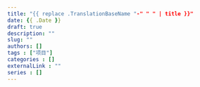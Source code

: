 ```yaml
---
title: "{{ replace .TranslationBaseName "-" " " | title }}"
date: {{ .Date }}
draft: true
description: ""
slug: ""
authors: []
tags : ["项目"]
categories : []
externalLink : ""
series : []
---
```

